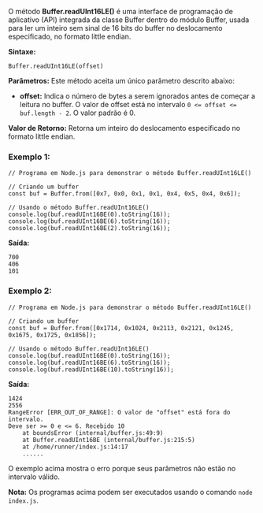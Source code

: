 O método **Buffer.readUInt16LE()** é uma interface de programação de aplicativo (API) integrada da classe Buffer dentro do módulo Buffer, usada para ler um inteiro sem sinal de 16 bits do buffer no deslocamento especificado, no formato little endian.

**Sintaxe:**

```
Buffer.readUInt16LE(offset)
```

**Parâmetros:** Este método aceita um único parâmetro descrito abaixo:

- **offset:** Indica o número de bytes a serem ignorados antes de começar a leitura no buffer. O valor de offset está no intervalo `0 <= offset <= buf.length - 2`. O valor padrão é 0.

**Valor de Retorno:** Retorna um inteiro do deslocamento especificado no formato little endian.

### Exemplo 1:

```
// Programa em Node.js para demonstrar o método Buffer.readUInt16LE()

// Criando um buffer
const buf = Buffer.from([0x7, 0x0, 0x1, 0x1, 0x4, 0x5, 0x4, 0x6]);

// Usando o método Buffer.readUInt16LE()
console.log(buf.readUInt16BE(0).toString(16));
console.log(buf.readUInt16BE(6).toString(16));
console.log(buf.readUInt16BE(2).toString(16));
```

**Saída:**

```
700
406
101
```

### Exemplo 2:

```
// Programa em Node.js para demonstrar o método Buffer.readUInt16LE()

// Criando um buffer
const buf = Buffer.from([0x1714, 0x1024, 0x2113, 0x2121, 0x1245, 0x1675, 0x1725, 0x1856]);

// Usando o método Buffer.readUInt16LE()
console.log(buf.readUInt16BE(0).toString(16));
console.log(buf.readUInt16BE(6).toString(16));
console.log(buf.readUInt16BE(10).toString(16));
```

**Saída:**

```
1424
2556
RangeError [ERR_OUT_OF_RANGE]: O valor de "offset" está fora do intervalo.
Deve ser >= 0 e <= 6. Recebido 10
    at boundsError (internal/buffer.js:49:9)
    at Buffer.readUInt16BE (internal/buffer.js:215:5)
    at /home/runner/index.js:14:17
    ......
```

O exemplo acima mostra o erro porque seus parâmetros não estão no intervalo válido.

**Nota:** Os programas acima podem ser executados usando o comando `node index.js`.

